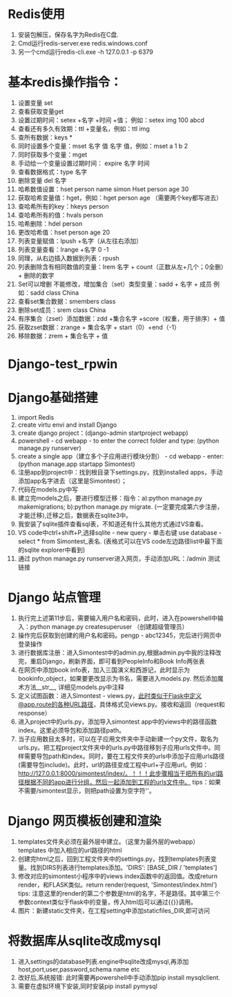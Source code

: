 # Redis使用

1.	安装包解压，保存名字为Redis在C盘.
2.	Cmd运行redis-server.exe redis.windows.conf
3.	另一个cmd运行redis-cli.exe -h 127.0.0.1 -p 6379

# 基本redis操作指令：
1.	设置变量 set
2.	查看获取变量get
3.	设置过期时间：setex +名字 +时间 +值； 例如：setex img 100 abcd
4.	查看还有多久有效期：ttl +变量名，例如：ttl img
5.	查所有数据：keys *
6.	同时设置多个变量：mset 名字 值 名字 值，例如：mset a 1 b 2
7.	同时获取多个变量：mget
8.	手动给一个变量设置过期时间： expire 名字 时间
9.	查看数据格式：type 名字
10.	删除变量 del 名字
11.	哈希数值设置：hset person name simon
                 Hset person age 30
12.	获取哈希变量值：hget，例如：hget person age （需要两个key都写进去）
13.	查哈希所有的key：hkeys person
14.	查哈希所有的值：hvals person
15.	哈希删除：hdel person
16.	更改哈希值：hset person age 20
17.	列表变量赋值：lpush +名字（从左往右添加）
18.	列表变量查看：lrange +名字 0 -1
19.	同理，从右边插入数据到列表：rpush
20.	列表删除含有相同数值的变量：lrem 名字 + count（正数从左+几个；0全删）+ 删除的数字
21.	Set可以增删 不能修改，增加集合（set）类型变量：sadd + 名字 + 成员
     例如：sadd class China
22.	查看set集合数据：smembers class
23.	删除set成员：srem class China
24.	有序集合（zset）添加数据：zdd +集合名字 +score（权重，用于排序）+ 值
25.	获取zset数据：zrange + 集合名字 + start（0）+end（-1）
26.	移除数据：zrem + 集合名字 + 值


# Django-test_rpwin

# Django基础搭建
1. import Redis
2. create virtu envi and install Django
3. create django project：(django-admin startproject webapp)
4. powershell - cd webapp - to enter the correct folder and type: (python manage.py runserver)
5. create a single app（建立多个子应用进行模块分割） - cd webapp - enter: (python manage.app startapp Simontest)
6. 注册app到project中：找到根目录下settings.py，找到installed apps，手动添加app名字进去（这里是Simontest）；
7. 代码在models.py中写
8. 建立完models之后，要进行模型迁移：指令：a):python manage.py makemigrations; b):python manage.py migrate. (一定要完成第六步注册，才能迁移),迁移之后，数据表在sqlite3中。
9. 我安装了sqlite插件查看sql表，不知道还有什么其他方式通过VS查看。
10. VS code中ctrl+shift+P,选择sqlite - new query - 单击右键 use database - select * from Simontest_表名. (表格式可以在VS code左边路径list中最下面的sqlite explorer中看到)
11. 通过 python manage.py runserver进入网页，手动添加URL：/admin 测试链接

# Django 站点管理
1. 执行完上述第11步后，需要输入用户名和密码，此时，进入在powershell中输入：python manage.py createsuperuser （创建超级管理员）
2. 操作完后获取到创建的用户名和密码。pengp - abc12345，完后进行网页中登录操作
3. 进行数据库注册：进入Simontest中的admin.py,根据admin.py中我的注释改完，重启Django，刷新界面，即可看到PeopleInfo和Book Info两张表
4. 在网页中添加book info表，加入三国演义和西游记，此时显示为bookinfo_object，如果要更改显示为书名，需要进入models.py. 然后添加魔术方法__str__, 详细见models.py中注释
5. 定义试图函数：进入Simontest - views.py，此时类似于Flask中定义@app.route的各种URL路径，具体格式见views.py。接收和返回（request和response）
6. 进入project中的urls.py，添加导入simontest app中的views中的路径函数index。这里必须导包和添加路径path。
7. 当子应用数目太多时，可以在子应用文件夹中手动新建一个py文件，取名为urls.py。把工程project文件夹中的urls.py中路径移到子应用urls文件中。同样需要导包path和index。同时，要在工程文件夹的urls中添加子应用urls路径(需要导包include)。此时，url的路径变成工程中url+子应用url。例如：http://127.0.0.1:8000/simontest/index/。！！！此步骤相当于把所有的url路径根据不同的app进行分组，然后一起添加到工程的urls文件中。
tips：如果不需要/simontest显示，则把path设置为空字符''。

# Django 网页模板创建和渲染
1. templates文件夹必须在最外层中建立。（这里为最外层的webapp）templates 中加入相应的url路径的html
2. 创建完html之后，回到工程文件夹中的settings.py，找到templates列表变量。找到DIRS列表进行templates添加。'DIRS': [BASE_DIR / 'templates']
3. 修改对应的simontest小程序中的views index函数中的返回值。改成return render，和FLASK类似。return render(request, 'Simontest/index.html')
tips: 注意这里的render的第二个参数是html的名字，不是路径。其中第三个参数context类似于flask中的变量，传入html后可以通过{{}}调用。
4. 图片：新建static文件夹，在工程setting中添加staticfiles_DIR,即可访问

# 将数据库从sqlite改成mysql
1. 进入settings的database列表.engine中sqlite改成mysql,再添加host,port,user,password,schema name etc
2. 改好后,系统报错: 此时需要再powershell中手动添加pip install mysqlclient.
3. 需要在虚拟环境下安装,同时安装pip install pymysql